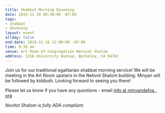 ```yaml
---
title: Shabbat Morning Davening
date: 2019-11-16 09:30:00 -07:00
tags:
- shabbat
- davening
layout: event
allday: false
end-date: 2019-11-16 12:00:00 -07:00
time: 9:30 am
venue: Art Room of Congregation Netivot Shalom
address: 1316 University Avenue, Berkeley, CA 94702
---
```


Join us for our traditional egalitarian shabbat morning service! We will be meeting in the Art Room upstairs in the Netivot Shalom building.
Minyan will be followed by kiddush. Looking forward to seeing you there!

Please let us know if you have any questions - email [info at minyandafna . org](mailto:info@minyandafna.org)

_Nevitot Shalom is fully ADA compliant._
